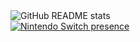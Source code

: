 <picture>
  <source media="(prefers-color-scheme: dark)" srcset="https://github-readme-stats-sigma-bay-88.vercel.app/api?username=Gaming32&#38;include_all_commits=true&#38;layout=compact&#38;role=OWNER%23ORGANIZATION_MEMBER%23COLLABORATOR&#38;show_icons=true&#38;theme=github_dark" />
  <img alt="GitHub README stats" src="https://github-readme-stats-sigma-bay-88.vercel.app/api?username=Gaming32&#38;include_all_commits=true&#38;layout=compact&#38;role=OWNER%23ORGANIZATION_MEMBER%23COLLABORATOR&#38;show_icons=true&#38;theme=github_light" />
</picture>

<br>

<a href="https://nxapi-auth.fancy.org.uk/@Gaming32">
  <picture>
    <source media="(prefers-color-scheme: dark)" srcset="https://nxapi-presence.fancy.org.uk/api/presence/ddac4d1c5d6bfb5c/embed?include-splatoon3=1&#38;show-splatoon3-fest-team=1&#38;theme=dark" />
    <img alt="Nintendo Switch presence" src="https://nxapi-presence.fancy.org.uk/api/presence/ddac4d1c5d6bfb5c/embed?include-splatoon3=1&#38;show-splatoon3-fest-team=1&#38;theme=light" />
  </picture>
</a>
